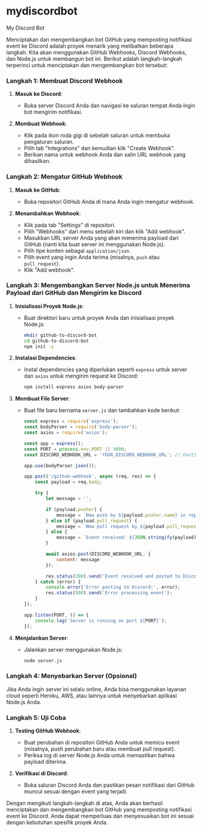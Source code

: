 # mydiscordbot
My Discord Bot


Menciptakan dan mengembangkan bot GitHub yang memposting notifikasi event ke Discord adalah proyek menarik yang melibatkan beberapa langkah. Kita akan menggunakan GitHub Webhooks, Discord Webhooks, dan Node.js untuk membangun bot ini. Berikut adalah langkah-langkah terperinci untuk menciptakan dan mengembangkan bot tersebut:

### Langkah 1: Membuat Discord Webhook

1. **Masuk ke Discord**:
   - Buka server Discord Anda dan navigasi ke saluran tempat Anda ingin bot mengirim notifikasi.

2. **Membuat Webhook**:
   - Klik pada ikon roda gigi di sebelah saluran untuk membuka pengaturan saluran.
   - Pilih tab "Integrations" dan kemudian klik "Create Webhook".
   - Berikan nama untuk webhook Anda dan salin URL webhook yang dihasilkan.

### Langkah 2: Mengatur GitHub Webhook

1. **Masuk ke GitHub**:
   - Buka repositori GitHub Anda di mana Anda ingin mengatur webhook.

2. **Menambahkan Webhook**:
   - Klik pada tab "Settings" di repositori.
   - Pilih "Webhooks" dari menu sebelah kiri dan klik "Add webhook".
   - Masukkan URL server Anda yang akan menerima payload dari GitHub (nanti kita buat server ini menggunakan Node.js).
   - Pilih tipe konten sebagai `application/json`.
   - Pilih event yang ingin Anda terima (misalnya, `push` atau `pull_request`).
   - Klik "Add webhook".

### Langkah 3: Mengembangkan Server Node.js untuk Menerima Payload dari GitHub dan Mengirim ke Discord

1. **Inisialisasi Proyek Node.js**:
   - Buat direktori baru untuk proyek Anda dan inisialisasi proyek Node.js:
     ```bash
     mkdir github-to-discord-bot
     cd github-to-discord-bot
     npm init -y
     ```

2. **Instalasi Dependencies**:
   - Instal dependencies yang diperlukan seperti `express` untuk server dan `axios` untuk mengirim request ke Discord:
     ```bash
     npm install express axios body-parser
     ```

3. **Membuat File Server**:
   - Buat file baru bernama `server.js` dan tambahkan kode berikut:
     ```javascript
     const express = require('express');
     const bodyParser = require('body-parser');
     const axios = require('axios');

     const app = express();
     const PORT = process.env.PORT || 3000;
     const DISCORD_WEBHOOK_URL = 'YOUR_DISCORD_WEBHOOK_URL'; // Ganti dengan URL webhook Discord Anda

     app.use(bodyParser.json());

     app.post('/github-webhook', async (req, res) => {
         const payload = req.body;

         try {
             let message = '';

             if (payload.pusher) {
                 message = `New push by ${payload.pusher.name} in repository ${payload.repository.name}:\n${payload.compare}`;
             } else if (payload.pull_request) {
                 message = `New pull request by ${payload.pull_request.user.login} in repository ${payload.repository.name}:\n${payload.pull_request.html_url}`;
             } else {
                 message = `Event received: ${JSON.stringify(payload)}`;
             }

             await axios.post(DISCORD_WEBHOOK_URL, {
                 content: message
             });

             res.status(200).send('Event received and posted to Discord');
         } catch (error) {
             console.error('Error posting to Discord:', error);
             res.status(500).send('Error processing event');
         }
     });

     app.listen(PORT, () => {
         console.log(`Server is running on port ${PORT}`);
     });
     ```

4. **Menjalankan Server**:
   - Jalankan server menggunakan Node.js:
     ```bash
     node server.js
     ```

### Langkah 4: Menyebarkan Server (Opsional)

Jika Anda ingin server ini selalu online, Anda bisa menggunakan layanan cloud seperti Heroku, AWS, atau lainnya untuk menyebarkan aplikasi Node.js Anda.

### Langkah 5: Uji Coba

1. **Testing GitHub Webhook**:
   - Buat perubahan di repositori GitHub Anda untuk memicu event (misalnya, push perubahan baru atau membuat pull request).
   - Periksa log di server Node.js Anda untuk memastikan bahwa payload diterima.

2. **Verifikasi di Discord**:
   - Buka saluran Discord Anda dan pastikan pesan notifikasi dari GitHub muncul sesuai dengan event yang terjadi.

Dengan mengikuti langkah-langkah di atas, Anda akan berhasil menciptakan dan mengembangkan bot GitHub yang memposting notifikasi event ke Discord. Anda dapat memperluas dan menyesuaikan bot ini sesuai dengan kebutuhan spesifik proyek Anda.
